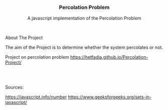 <br />
<p align="center">

  <h3 align="center">Percolation Problem</h3>

  <p align="center">
    A javascript implementation of the Percolation Problem
    <br />
    <a href="https://github.com/HETFADIA/Percolation-Project"></strong></a>
    
  </p>
</p>
<br />
<p>
About The Project

The aim of the Project is to determine whether the system percolates or not.

Project on percolation problem
https://hetfadia.github.io/Percolation-Project/

</p>
<br /><br />
<p>
Sources:

https://javascript.info/number
https://www.geeksforgeeks.org/sets-in-javascript/

</p>

